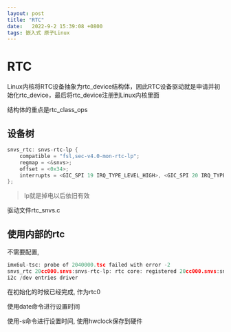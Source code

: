 ```yaml
---
layout: post
title: "RTC" 
date:   2022-9-2 15:39:08 +0800
tags: 嵌入式 原子Linux
---
```


# RTC

Linux内核将RTC设备抽象为rtc_device结构体，因此RTC设备驱动就是申请并初始化rtc_device，最后将rtc_device注册到Linux内核里面

结构体的重点是rtc_class_ops



## 设备树

```c
snvs_rtc: snvs-rtc-lp {
    compatible = "fsl,sec-v4.0-mon-rtc-lp";
    regmap = <&snvs>;
    offset = <0x34>;
    interrupts = <GIC_SPI 19 IRQ_TYPE_LEVEL_HIGH>, <GIC_SPI 20 IRQ_TYPE_LEVEL_HIGH>;
};
```

>   lp就是掉电以后依旧有效

驱动文件rtc_snvs.c



## 使用内部的rtc

不需要配置, 

```c
imx6ul-tsc: probe of 2040000.tsc failed with error -2
snvs_rtc 20cc000.snvs:snvs-rtc-lp: rtc core: registered 20cc000.snvs:snvs-r as rtc0
i2c /dev entries driver
```

在初始化的时候已经完成, 作为rtc0

使用date命令进行设置时间

使用-s命令进行设置时间, 使用hwclock保存到硬件



































